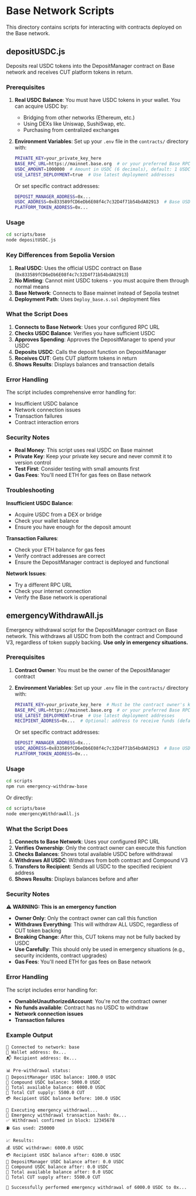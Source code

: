 # Base Network Scripts

This directory contains scripts for interacting with contracts deployed on the Base network.

## depositUSDC.js

Deposits real USDC tokens into the DepositManager contract on Base network and receives CUT platform tokens in return.

### Prerequisites

1. **Real USDC Balance**: You must have USDC tokens in your wallet. You can acquire USDC by:

   - Bridging from other networks (Ethereum, etc.)
   - Using DEXs like Uniswap, SushiSwap, etc.
   - Purchasing from centralized exchanges

2. **Environment Variables**: Set up your `.env` file in the `contracts/` directory with:

   ```bash
   PRIVATE_KEY=your_private_key_here
   BASE_RPC_URL=https://mainnet.base.org  # or your preferred Base RPC
   USDC_AMOUNT=1000000  # Amount in USDC (6 decimals), default: 1 USDC
   USE_LATEST_DEPLOYMENT=true  # Use latest deployment addresses
   ```

   Or set specific contract addresses:

   ```bash
   DEPOSIT_MANAGER_ADDRESS=0x...
   USDC_ADDRESS=0x833589fCD6eDb6E08f4c7c32D4f71b54bdA02913  # Base USDC
   PLATFORM_TOKEN_ADDRESS=0x...
   ```

### Usage

```bash
cd scripts/base
node depositUSDC.js
```

### Key Differences from Sepolia Version

1. **Real USDC**: Uses the official USDC contract on Base (`0x833589fCD6eDb6E08f4c7c32D4f71b54bdA02913`)
2. **No Minting**: Cannot mint USDC tokens - you must acquire them through normal means
3. **Base Network**: Connects to Base mainnet instead of Sepolia testnet
4. **Deployment Path**: Uses `Deploy_base.s.sol` deployment files

### What the Script Does

1. **Connects to Base Network**: Uses your configured RPC URL
2. **Checks USDC Balance**: Verifies you have sufficient USDC
3. **Approves Spending**: Approves the DepositManager to spend your USDC
4. **Deposits USDC**: Calls the deposit function on DepositManager
5. **Receives CUT**: Gets CUT platform tokens in return
6. **Shows Results**: Displays balances and transaction details

### Error Handling

The script includes comprehensive error handling for:

- Insufficient USDC balance
- Network connection issues
- Transaction failures
- Contract interaction errors

### Security Notes

- **Real Money**: This script uses real USDC on Base mainnet
- **Private Key**: Keep your private key secure and never commit it to version control
- **Test First**: Consider testing with small amounts first
- **Gas Fees**: You'll need ETH for gas fees on Base network

### Troubleshooting

**Insufficient USDC Balance**:

- Acquire USDC from a DEX or bridge
- Check your wallet balance
- Ensure you have enough for the deposit amount

**Transaction Failures**:

- Check your ETH balance for gas fees
- Verify contract addresses are correct
- Ensure the DepositManager contract is deployed and functional

**Network Issues**:

- Try a different RPC URL
- Check your internet connection
- Verify the Base network is operational

## emergencyWithdrawAll.js

Emergency withdrawal script for the DepositManager contract on Base network. This withdraws all USDC from both the contract and Compound V3, regardless of token supply backing. **Use only in emergency situations.**

### Prerequisites

1. **Contract Owner**: You must be the owner of the DepositManager contract
2. **Environment Variables**: Set up your `.env` file in the `contracts/` directory with:

   ```bash
   PRIVATE_KEY=your_private_key_here  # Must be the contract owner's key
   BASE_RPC_URL=https://mainnet.base.org  # or your preferred Base RPC
   USE_LATEST_DEPLOYMENT=true  # Use latest deployment addresses
   RECIPIENT_ADDRESS=0x...  # Optional: address to receive funds (defaults to wallet address)
   ```

   Or set specific contract addresses:

   ```bash
   DEPOSIT_MANAGER_ADDRESS=0x...
   USDC_ADDRESS=0x833589fCD6eDb6E08f4c7c32D4f71b54bdA02913  # Base USDC
   PLATFORM_TOKEN_ADDRESS=0x...
   ```

### Usage

```bash
cd scripts
npm run emergency-withdraw-base
```

Or directly:

```bash
cd scripts/base
node emergencyWithdrawAll.js
```

### What the Script Does

1. **Connects to Base Network**: Uses your configured RPC URL
2. **Verifies Ownership**: Only the contract owner can execute this function
3. **Checks Balances**: Shows total available USDC before withdrawal
4. **Withdraws All USDC**: Withdraws from both contract and Compound V3
5. **Transfers to Recipient**: Sends all USDC to the specified recipient address
6. **Shows Results**: Displays balances before and after

### Security Notes

⚠️ **WARNING: This is an emergency function**

- **Owner Only**: Only the contract owner can call this function
- **Withdraws Everything**: This will withdraw ALL USDC, regardless of CUT token backing
- **Breaking Change**: After this, CUT tokens may not be fully backed by USDC
- **Use Carefully**: This should only be used in emergency situations (e.g., security incidents, contract upgrades)
- **Gas Fees**: You'll need ETH for gas fees on Base network

### Error Handling

The script includes error handling for:

- **OwnableUnauthorizedAccount**: You're not the contract owner
- **No funds available**: Contract has no USDC to withdraw
- **Network connection issues**
- **Transaction failures**

### Example Output

```
🔗 Connected to network: base
👛 Wallet address: 0x...
📬 Recipient address: 0x...

📊 Pre-withdrawal status:
🏦 DepositManager USDC balance: 1000.0 USDC
🏦 Compound USDC balance: 5000.0 USDC
🏦 Total available balance: 6000.0 USDC
🎯 Total CUT supply: 5500.0 CUT
💳 Recipient USDC balance before: 100.0 USDC

🚨 Executing emergency withdrawal...
📝 Emergency withdrawal transaction hash: 0x...
✅ Withdrawal confirmed in block: 12345678
⛽ Gas used: 250000

📈 Results:
💰 USDC withdrawn: 6000.0 USDC
💳 Recipient USDC balance after: 6100.0 USDC
🏦 DepositManager USDC balance after: 0.0 USDC
🏦 Compound USDC balance after: 0.0 USDC
🏦 Total available balance after: 0.0 USDC
🎯 Total CUT supply after: 5500.0 CUT

🎉 Successfully performed emergency withdrawal of 6000.0 USDC to 0x...
```
